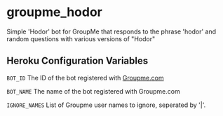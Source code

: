 groupme_hodor
=============

Simple 'Hodor' bot for GroupMe that responds to the phrase 'hodor' and random questions with various versions of "Hodor"

## Heroku Configuration Variables


`BOT_ID` The ID of the bot registered with [Groupme.com](https://dev.groupme.com/bots)

`BOT_NAME` The name of the bot registered with Groupme.com

`IGNORE_NAMES` List of Groupme user names to ignore, seperated by '|'.

